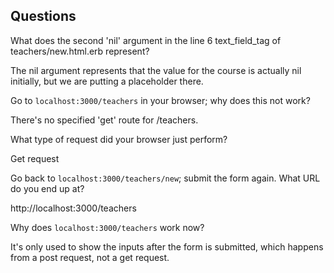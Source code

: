 ## Questions

What does the second 'nil' argument in the line 6 text_field_tag of teachers/new.html.erb represent?

The nil argument represents that the value for the course is actually nil initially, but we are putting a placeholder there.


Go to `localhost:3000/teachers` in your browser; why does this not work?

There's no specified 'get' route for /teachers.


What type of request did your browser just perform?

Get request


Go back to `localhost:3000/teachers/new`; submit the form again. What URL do you end up at?

http://localhost:3000/teachers


Why does `localhost:3000/teachers` work now?

It's only used to show the inputs after the form is submitted, which happens from a post request, not a get request.